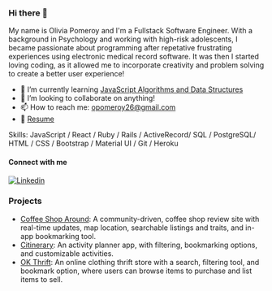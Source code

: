 ### Hi there 👋

My name is Olivia Pomeroy and I'm a Fullstack Software Engineer. With a background in Psychology and working with high-risk adolescents, I became passionate about programming after repetative frustrating experiences using electronic medical record software. It was then I started loving coding, as it allowed me to incorporate creativity and problem solving to create a better user experience!

<!--
**opomeroy26/opomeroy26** is a ✨ _special_ ✨ repository because its `README.md` (this file) appears on your GitHub profile.
-->

- 🌱 I’m currently learning [JavaScript Algorithms and Data Structures](https://www.udemy.com/course/js-algorithms-and-data-structures-masterclass/)
- 👯 I’m looking to collaborate on anything!
- 📫 How to reach me: opomeroy26@gmail.com
- 📝 [Resume](https://github.com/opomeroy26/opomeroy26/files/8781384/Olivia.Pomeroy.s.Resume.3.docx)


Skills: JavaScript / React / Ruby / Rails / ActiveRecord/ SQL / PostgreSQL/ HTML / CSS / Bootstrap / Material UI / Git / Heroku 



#### Connect with me
<a href="https://www.linkedin.com/in/olivia-pomeroy/">
  <img
    alt="Linkedin"
    src="https://img.shields.io/badge/LinkedIn-0077B5?style=for-the-badge&logo=linkedin&logoColor=white"
  />
</a>

### Projects
- [Coffee Shop Around](https://github.com/opomeroy26/Coffee-Shop-Around): A community-driven, coffee shop review site with real-time updates, map location, searchable listings and traits, and in-app bookmarking tool.
- [Citinerary](https://github.com/opomeroy26/Citinerary): An activity planner app, with filtering, bookmarking options, and customizable activities. 
- [OK Thrift](https://github.com/opomeroy26/OK-Thrift): An online clothing thrift store with a search, filtering tool, and bookmark option, where users can browse items to purchase and list items to sell. 
